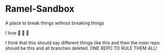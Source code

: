 # Ramel-Sandbox
A place to break things without breaking things

I love 🎵 💃 👯

I think that this should say different things like this and then the main repo should be this and all branches deleted. ONE REPO TO RULE THEM ALL!

